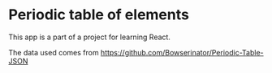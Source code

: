 # Periodic table of elements

This app is a part of a project for learning React.

The data used comes from https://github.com/Bowserinator/Periodic-Table-JSON
